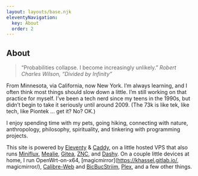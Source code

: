 ```yaml
---
layout: layouts/base.njk
eleventyNavigation:
  key: About
  order: 2
---
```


<article data-pagefind-body>

# About

> “Probabilities collapse. I become increasingly unlikely.”
> <cite>Robert Charles Wilson, *“Divided by Infinity”*</cite>

From Minnesota, via California, now New York. I’m always learning, and I often think most things should slow down a little. I’m still working on that practice for myself. I’ve been a tech nerd since my teens in the 1990s, but didn’t begin to take it seriously until around 2009. (The 73k is like tek, like tech, like Piontek ... get it? No? OK.)

I enjoy spending time with my pets, going hiking, connecting with nature, anthropology, philosophy, spirituality, and tinkering with programming projects.

This site is powered by [Eleventy](https://www.11ty.dev/) & [Caddy](https://caddyserver.com/), on a little hosted VPS that also runs [Miniflux](https://miniflux.app/), [Mealie](https://hay-kot.github.io/mealie/), [Gitea](https://about.gitea.com/), [ZNC](https://znc.in/), and [Dashy](https://dashy.to/). On a couple little devices at home, I run OpenWrt-on-x64, [magicmirror](https://khassel.gitlab.io/, magicmirror/), [Calibre-Web](https://github.com/janeczku/calibre-web) and [BicBucStriim](https://projekte.textmulch.de/bicbucstriim/), [Plex](https://www.plex.tv/), and a few other things.

</article>